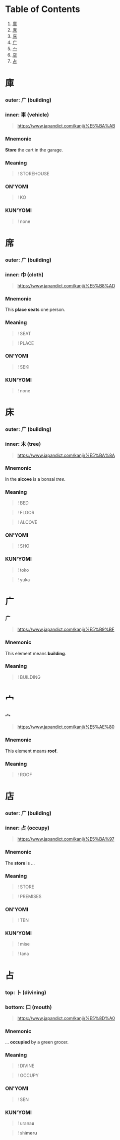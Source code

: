 # Table of Contents

1. [庫](#庫)
2. [席](#席)
3. [床](#床)
4. [广](#广)
5. [宀](#宀)
6. [店](#店)
7. [占](#占)


# 庫
### outer: 广 (building)
### inner: 車 (vehicle)
> https://www.japandict.com/kanji/%E5%BA%AB

### Mnemonic
**Store** the cart in the garage.

### Meaning
>! STOREHOUSE

### ON'YOMI
>! KO

### KUN'YOMI
>! none


# 席
### outer: 广 (building)
### inner: 巾 (cloth)
> https://www.japandict.com/kanji/%E5%B8%AD

### Mnemonic
This **place** **seats** one person.

### Meaning
>! SEAT

>! PLACE

### ON'YOMI
>! SEKI

### KUN'YOMI
>! none


# 床
### outer: 广 (building)
### inner: 木 (tree)
> https://www.japandict.com/kanji/%E5%BA%8A

### Mnemonic
In the **alcove** is a bonsai _tree_.

### Meaning
>! BED

>! FLOOR

>! ALCOVE

### ON'YOMI
>! SHO

### KUN'YOMI
>! toko

>! yuka


# 广
### 广
> https://www.japandict.com/kanji/%E5%B9%BF

### Mnemonic
This element means **building**.

### Meaning
>! BUILDING


# 宀
### 宀
> https://www.japandict.com/kanji/%E5%AE%80

### Mnemonic
This element means **roof**.

### Meaning
>! ROOF


# 店
### outer: 广 (building)
### inner: 占 (occupy)
> https://www.japandict.com/kanji/%E5%BA%97

### Mnemonic
The **store** is ...

### Meaning
>! STORE

>! PREMISES

### ON'YOMI
>! TEN

### KUN'YOMI
>! mise

>! tana


# 占
### top: 卜 (divining)
### bottom: 口 (mouth)
> https://www.japandict.com/kanji/%E5%8D%A0

### Mnemonic
... **occupied** by a green grocer.

### Meaning
>! DIVINE

>! OCCUPY

### ON'YOMI
>! SEN

### KUN'YOMI
>! urana**u**

>! shi**meru**
